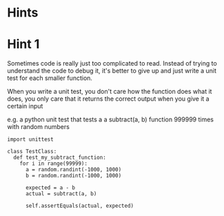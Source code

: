 # Hints
# Hint 1
Sometimes code is really just too complicated to read. Instead of trying to understand the code to debug it, it's better to give up and just write a unit test for each smaller function.

When you write a unit test, you don't care how the function does what it does, you only care that it returns the correct output when you give it a certain input

e.g. a python unit test that tests a a subtract(a, b) function 999999 times with random numbers
```
import unittest

class TestClass:
  def test_my_subtract_function:
    for i in range(99999):
      a = random.randint(-1000, 1000)
      b = random.randint(-1000, 1000)

      expected = a - b
      actual = subtract(a, b)

      self.assertEquals(actual, expected)
```